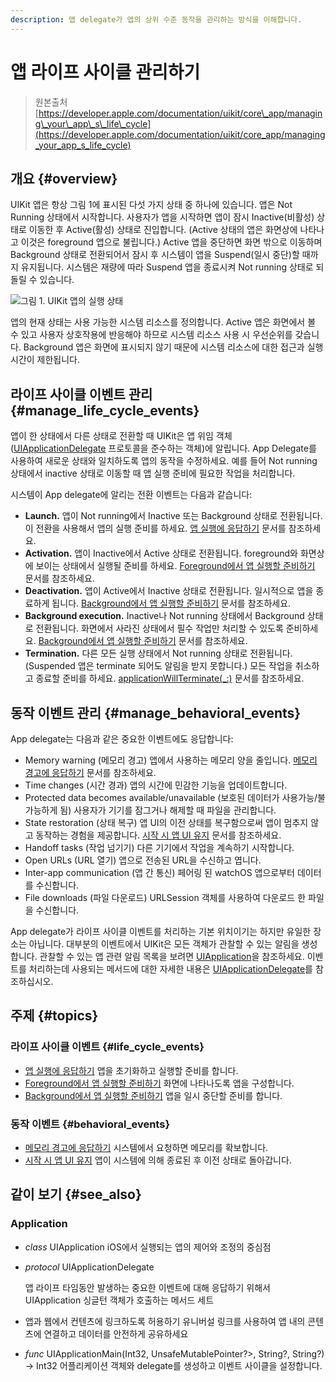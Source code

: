 ```yaml
---
description: 앱 delegate가 앱의 상위 수준 동작을 관리하는 방식을 이해합니다.
---
```


# 앱 라이프 사이클 관리하기

> 원본출처  
> [https://developer.apple.com/documentation/uikit/core\_app/managing\_your\_app\_s\_life\_cycle](https://developer.apple.com/documentation/uikit/core_app/managing_your_app_s_life_cycle)

## 개요 {#overview}

UIKit 앱은 항상 그림 1에 표시된 다섯 가지 상태 중 하나에 있습니다. 앱은 Not Running 상태에서 시작합니다. 사용자가 앱을 시작하면 앱이 잠시 Inactive\(비활성\) 상태로 이동한 후 Active\(활성\) 상태로 진입합니다. \(Active 상태의 앱은 화면상에 나타나고 이것은 foreground 앱으로 불립니다.\) Active 앱을 중단하면 화면 밖으로 이동하며 Background 상태로 전환되어서 잠시 후 시스템이 앱을 Suspend\(일시 중단\)할 때까지 유지됩니다. 시스템은 재량에 따라 Suspend 앱을 종료시켜 Not running 상태로 되돌릴 수 있습니다.



![&#xADF8;&#xB9BC; 1. UIKit &#xC571;&#xC758; &#xC2E4;&#xD589; &#xC0C1;&#xD0DC;](https://docs-assets.developer.apple.com/published/f5ae1a0785/00b28327-17dc-4f0c-866f-29f854edfce3.png)

  
앱의 현재 상태는 사용 가능한 시스템 리소스를 정의합니다. Active 앱은 화면에서 볼 수 있고 사용자 상호작용에 반응해야 하므로 시스템 리소스 사용 시 우선순위를 갖습니다. Background 앱은 화면에 표시되지 않기 때문에 시스템 리소스에 대한 접근과 실행 시간이 제한됩니다.

## 라이프 사이클 이벤트 관리 {#manage_life_cycle_events}

앱이 한 상태에서 다른 상태로 전환할 때 UIKit은 앱 위임 객체\([UIApplicationDelegate](../../not-found.md) 프로토콜을 준수하는 객체\)에 알립니다. App Delegate를 사용하여 새로운 상태와 일치하도록 앱의 동작을 수정하세요. 예를 들어 Not running 상태에서 inactive 상태로 이동할 때 앱 실행 준비에 필요한 작업을 처리합니다.

시스템이 App delegate에 알리는 전환 이벤트는 다음과 같습니다:

* **Launch.** 앱이 Not running에서 Inactive 또는 Background 상태로 전환됩니다. 이 전환을 사용해서 앱의 실행 준비를 하세요. [앱 실행에 응답하기](../../not-found.md) 문서를 참조하세요.
* **Activation.** 앱이 Inactive에서 Active 상태로 전환됩니다. foreground와 화면상에 보이는 상태에서 실행될 준비를 하세요. [Foreground에서 앱 실행할 준비하기](../../not-found.md) 문서를 참조하세요.
* **Deactivation.** 앱이 Active에서 Inactive 상태로 전환됩니다. 일시적으로 앱을 종료하게 됩니다. [Background에서 앱 실행할 준비하기](../../not-found.md) 문서를 참조하세요.
* **Background execution.** Inactive나 Not running 상태에서 Background 상태로 전환됩니다. 화면에서 사라진 상태에서 필수 작업만 처리할 수 있도록 준비하세요. [Background에서 앱 실행할 준비하기](../../not-found.md) 문서를 참조하세요.
* **Termination.** 다른 모든 실행 상태에서 Not running 상태로 전환됩니다. \(Suspended 앱은 terminate 되어도 알림을 받지 못합니다.\) 모든 작업을 취소하고 종료할 준비를 하세요. [applicationWillTerminate\(\_:\)](../../not-found.md) 문서를 참조하세요.

## 동작 이벤트 관리 {#manage_behavioral_events}

App delegate는 다음과 같은 중요한 이벤트에도 응답합니다:

* Memory warning \(메모리 경고\) 앱에서 사용하는 메모리 양을 줄입니다. [메모리 경고에 응답하기](../../not-found.md) 문서를 참조하세요.
* Time changes \(시간 경과\) 앱의 시간에 민감한 기능을 업데이트합니다.
* Protected data becomes available/unavailable \(보호된 데이터가 사용가능/불가능하게 됨\) 사용자가 기기를 잠그거나 해제할 때 파일을 관리합니다.
* State restoration \(상태 복구\) 앱 UI의 이전 상태를 복구함으로써 앱이 멈추지 않고 동작하는 경험을 제공합니다. [시작 시 앱 UI 유지](../../not-found.md) 문서를 참조하세요.
* Handoff tasks \(작업 넘기기\) 다른 기기에서 작업을 계속하기 시작합니다.
* Open URLs \(URL 열기\) 앱으로 전송된 URL을 수신하고 엽니다.
* Inter-app communication \(앱 간 통신\) 페어링 된 watchOS 앱으로부터 데이터를 수신합니다.
* File downloads \(파일 다운로드\) URLSession 객체를 사용하여 다운로드 한 파일을 수신합니다.

App delegate가 라이프 사이클 이벤트를 처리하는 기본 위치이기는 하지만 유일한 장소는 아닙니다. 대부분의 이벤트에서 UIKit은 모든 객체가 관찰할 수 있는 알림을 생성합니다. 관찰할 수 있는 앱 관련 알림 목록을 보려면 [UIApplication](../../not-found.md)을 참조하세요. 이벤트를 처리하는데 사용되는 메서드에 대한 자세한 내용은 [UIApplicationDelegate](../../not-found.md)를 참조하십시오.

## 주제 {#topics}

### 라이프 사이클 이벤트 {#life_cycle_events}

* [앱 실행에 응답하기](../../not-found.md) 앱을 초기화하고 실행할 준비를 합니다.
* [Foreground에서 앱 실행할 준비하기](../../not-found.md) 화면에 나타나도록 앱을 구성합니다.
* [Background에서 앱 실행할 준비하기](../../not-found.md) 앱을 일시 중단할 준비를 합니다.

### 동작 이벤트 {#behavioral_events}

* [메모리 경고에 응답하기](../../not-found.md) 시스템에서 요청하면 메모리를 확보합니다.
* [시작 시 앱 UI 유지](../../not-found.md) 앱이 시스템에 의해 종료된 후 이전 상태로 돌아갑니다.

## 같이 보기 {#see_also}

### Application

* _class_ UIApplication iOS에서 실행되는 앱의 제어와 조정의 중심점
* _protocol_ UIApplicationDelegate

  앱 라이프 타임동안 발생하는 중요한 이벤트에 대해 응답하기 위해서 UIApplication 싱글턴 객체가 호출하는 메서드 세트

* 앱과 웹에서 컨텐츠에 링크하도록 허용하기 유니버설 링크를 사용하여 앱 내의 콘텐츠에 연결하고 데이터를 안전하게 공유하세요
* _func_ UIApplicationMain\(Int32, UnsafeMutablePointer?&gt;, String?, String?\) -&gt; Int32 어플리케이션 객체와 delegate를 생성하고 이벤트 사이클을 설정합니다.

